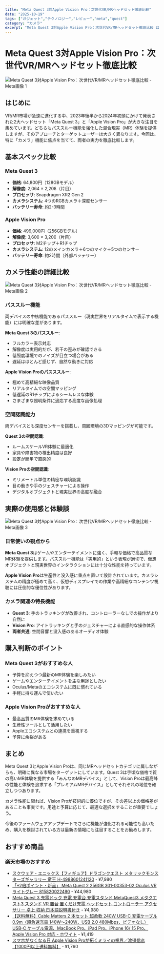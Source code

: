 ```yaml
---
title: "Meta Quest 3対Apple Vision Pro：次世代VR/MRヘッドセット徹底比較"
date: "2025-10-19"
tags: ["ガジェット","テクノロジー","レビュー","meta","quest"]
category: "カメラ"
excerpt: "Meta Quest 3対Apple Vision Pro：次世代VR/MRヘッドセット徹底比較 はじめに VR/MR市場が急速に進化する中、2023年後半から2024年初頭にかけて発表された2大ヘッドセット「Meta Quest 3」と「Apple Vision Pro」が大きな注目を集めています..."
---
```


# Meta Quest 3対Apple Vision Pro：次世代VR/MRヘッドセット徹底比較

![Meta Quest 3対Apple Vision Pro：次世代VR/MRヘッドセット徹底比較 - Meta画像 1](https://picsum.photos/id/30/800/600)





## はじめに

VR/MR市場が急速に進化する中、2023年後半から2024年初頭にかけて発表された2大ヘッドセット「Meta Quest 3」と「Apple Vision Pro」が大きな注目を集めています。どちらもパススルー機能を強化した混合現実（MR）体験を提供しますが、そのアプローチとターゲットユーザーは大きく異なります。今回は、特に「カメラ」機能に焦点を当てて、両者の実力を徹底比較します。

## 基本スペック比較

### Meta Quest 3
- **価格**: 64,800円（128GBモデル）
- **解像度**: 2,064 × 2,208（片目）
- **プロセッサ**: Snapdragon XR2 Gen 2
- **カメラシステム**: 4つのRGBカメラ＋深度センサー
- **バッテリー寿命**: 約2-3時間

### Apple Vision Pro
- **価格**: 499,000円（256GBモデル）
- **解像度**: 3,600 × 3,200（片目）
- **プロセッサ**: M2チップ＋R1チップ
- **カメラシステム**: 12のメインカメラ＋6つのマイク＋5つのセンサー
- **バッテリー寿命**: 約2時間（外部バッテリー）



## カメラ性能の詳細比較



![Meta Quest 3対Apple Vision Pro：次世代VR/MRヘッドセット徹底比較 - Meta画像 2](https://picsum.photos/id/40/800/600)


### パススルー機能
両デバイスの中核機能であるパススルー（現実世界をリアルタイムで表示する機能）には明確な差があります。

**Meta Quest 3のパススルー**:
- フルカラー表示対応
- 解像度は実用的だが、若干の歪みが確認できる
- 低照度環境でのノイズが目立つ場合がある
- 遅延はほとんど感じず、自然な動きに対応

**Apple Vision Proのパスススルー**:
- 極めて高精細な映像品質
- リアルタイムでの空間マッピング
- 低遅延のR1チップによるシームレスな体験
- さまざまな照明条件に適応する高度な画像処理

### 空間認識能力
両デバイスとも深度センサーを搭載し、周囲環境の3Dマッピングが可能です。

**Quest 3の空間認識**:
- ルームスケールVR体験に最適化
- 家具や障害物の検出精度は良好
- 設定が簡単で直感的

**Vision Proの空間認識**:
- ミリメートル単位の精密な環境認識
- 目の動きや手のジェスチャーによる操作
- デジタルオブジェクトと現実世界の高度な融合



## 実際の使用感と体験談


![Meta Quest 3対Apple Vision Pro：次世代VR/MRヘッドセット徹底比較 - Meta画像 3](https://picsum.photos/id/50/800/600)



### 日常使いの観点から
**Meta Quest 3**はゲームやエンターテイメントに強く、手軽な価格で高品質なMR体験を提供します。パススルー機能は「実用的」という表現が適切で、仮想オブジェクトと現実世界のインタラクションには十分な性能を持っています。

**Apple Vision Pro**は生産性と没入感に重点を置いて設計されています。カメラシステムの精度が極めて高く、仮想ディスプレイでの作業や高精細なコンテンツ視聴には圧倒的な優位性があります。

### カメラ関連の特長機能
- **Quest 3**: 手のトラッキングが改善され、コントローラーなしでの操作がより自然に
- **Vision Pro**: アイトラッキングと手のジェスチャーによる直感的な操作体系
- **両者共通**: 空間音響と没入感のあるオーディオ体験

## 購入判断のポイント

### Meta Quest 3がおすすめな人
- 予算を抑えつつ最新のMR体験を楽しみたい
- ゲームやエンターテイメントを主な用途としたい
- Oculus/Metaのエコシステムに既に慣れている
- 手軽に持ち運んで使いたい

### Apple Vision Proがおすすめな人
- 最高品質のMR体験を求めている
- 生産性ツールとして活用したい
- Appleエコシステムとの連携を重視する
- 予算に余裕がある

## まとめ

Meta Quest 3とApple Vision Proは、同じMRヘッドセットカテゴリに属しながらも、明確に異なる市場をターゲットにしています。Quest 3は手頃な価格で質の高いMR体験を提供する「みんなのMRデバイス」として、Vision Proは最高峰の性能と体験を追求する「プレミアムMRデバイス」としてそれぞれの地位を確立しつつあります。

カメラ性能に限れば、Vision Proが技術的に優位ですが、その差以上の価格差があることも事実です。用途と予算に応じて、最適な選択をすることが重要でしょう。



今後のファームウェアアップデートでさらに機能が強化される可能性も高いため、購入を検討されている方は最新の情報にも注目することをお勧めします。

<!-- アフィリエイト商品 -->
## おすすめ商品

### 楽天市場のおすすめ

- [スクウェア・エニックス【フィギュア】ドラゴンクエスト メタリックモンスターズギャラリー 竜王 H-4988601241120](https://item.rakuten.co.jp/l-nana/4988601241120/?rafcid=wsc_i_is_1096528941688097201&m=1f454fb8.34705d0b.1f454fb9.255992fd&pc=1f454fb8.34705d0b.1f454fb9.255992fd) - ¥7,980
- [「+2倍ポイント・新品」 Meta Quest 2 256GB 301-00353-02 Oculus VR ライトグレー 815820022480](https://item.rakuten.co.jp/colorfulstar/815820022480/?rafcid=wsc_i_is_1096528941688097201&m=1f454fb8.34705d0b.1f454fb9.255992fd&pc=1f454fb8.34705d0b.1f454fb9.255992fd) - ¥44,980
- [Meta Quest 3 充電ドック 充電 充電台 充電スタンド MetaQuest3 メタクエスト3 スタンド VR 置台 置くだけ充電 ヘッドセット コントローラー アクセサリー 卓上 収納 日本語説明書付き](https://item.rakuten.co.jp/quest-online/mq3-c-dock/?rafcid=wsc_i_is_1096528941688097201&m=1f454fb8.34705d0b.1f454fb9.255992fd&pc=1f454fb8.34705d0b.1f454fb9.255992fd) - ¥4,980
- [【送料無料】Cable Matters 2 本セット 超柔軟 240W USB-C 充電ケーブル 0.9m（超急速充電 140W〜240W、USB 2.0 480Mbps、ビデオなし）USB-C ケーブル電源、MacBook Pro、iPad Pro、iPhone 16/ 15 Pro、Apple Vision Pro 対応 - ホワイト](https://item.rakuten.co.jp/hosket/b0cpmvr8mx/?rafcid=wsc_i_is_1096528941688097201&m=1f454fb8.34705d0b.1f454fb9.255992fd&pc=1f454fb8.34705d0b.1f454fb9.255992fd) - ¥1,419
- [スマホがなくなる日 Apple Vision Proが拓くミライの視界／渡邊信彦【1000円以上送料無料】](https://item.rakuten.co.jp/bookfan/bk-4344042689/?rafcid=wsc_i_is_1096528941688097201&m=1f454fb8.34705d0b.1f454fb9.255992fd&pc=1f454fb8.34705d0b.1f454fb9.255992fd) - ¥1,760


